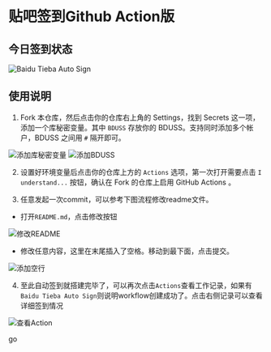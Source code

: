 # 贴吧签到Github Action版

## 今日签到状态 

![Baidu Tieba Auto Sign](https://github.com/gwtak/TieBaSign/workflows/Baidu%20Tieba%20Auto%20Sign/badge.svg)

## 使用说明

1. Fork 本仓库，然后点击你的仓库右上角的 Settings，找到 Secrets 这一项，添加一个库秘密变量。其中 `BDUSS` 存放你的 BDUSS。支持同时添加多个帐户，BDUSS 之间用 `#` 隔开即可。

![添加库秘密变量](/img/new_repository_secret.png)
![添加BDUSS](/img/add_BDUSS.png)

2. 设置好环境变量后点击你的仓库上方的 `Actions` 选项，第一次打开需要点击 `I understand...` 按钮，确认在 Fork 的仓库上启用 GitHub Actions 。

3. 任意发起一次commit，可以参考下图流程修改readme文件。

- 打开`README.md`，点击修改按钮

![修改README](/img/edit.png)

- 修改任意内容，这里在末尾插入了空格。移动到最下面，点击提交。

![添加空行](/img/update.png)

4. 至此自动签到就搭建完毕了，可以再次点击`Actions`查看工作记录，如果有`Baidu Tieba Auto Sign`则说明workflow创建成功了。点击右侧记录可以查看详细签到情况

![查看Action](/img/check.png)


go

